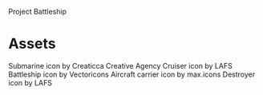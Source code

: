 Project Battleship

# Assets 
Submarine icon by Creaticca Creative Agency
Cruiser icon by LAFS 
Battleship icon by Vectoricons 
Aircraft carrier icon by max.icons
Destroyer icon by LAFS